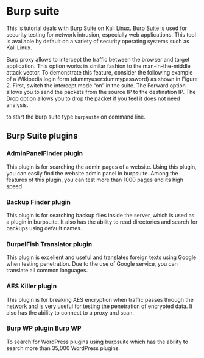 # Burp suite

This is tutorial deals with Burp Suite on Kali Linux. Burp Suite is used for security testing for network intrusion, especially web applications. This tool is available by default on a variety of security operating systems such as Kali Linux.

Burp proxy allows to intercept the traffic between the browser and target application. This option works in similar fashion to the man-in-the-middle attack vector. To demonstrate this feature, consider the following example of a Wikipedia login
form (dummyuser:dummypassword) as shown in Figure 2. First, switch the intercept mode “on” in the suite. The Forward option allows you to send the packets from the source IP to the destination IP. The Drop option allows you to drop the packet if you feel
it does not need analysis.

to start the burp suite type `burpsuite` on command line.

## Burp Suite plugins

### AdminPanelFinder plugin
This plugin is for searching the admin pages of a website. Using this plugin, you can easily find the website admin panel in burpsuite. Among the features of this plugin, you can test more than 1000 pages and its high speed.

### Backup Finder plugin
This plugin is for searching backup files inside the server, which is used as a plugin in burpsuite. It also has the ability to read directories and search for backups using default names.

### BurpelFish Translator plugin
This plugin is excellent and useful and translates foreign texts using Google when testing penetration. Due to the use of Google service, you can translate all common languages.

### AES Killer plugin
This plugin is for breaking AES encryption when traffic passes through the network and is very useful for testing the penetration of encrypted data. It also has the ability to connect to a proxy and scan.

### Burp WP plugin Burp WP
To search for WordPress plugins using burpsuite which has the ability to search more than 35,000 WordPress plugins.
